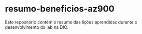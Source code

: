 # resumo-beneficios-az900
Este repositório contém o resumo das lições aprendidas durante o desenvolvimento do lab na DIO.
